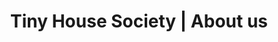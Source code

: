 ---
title: Tiny House Society | About us
description: >-
  Tiny House Society is dedicated to offer the best tiny house content and plans. All of our stuff is put together by professionals.
titre: "Start with Why - Tiny House Society"
identifiant: a-propos
i18nlanguage: fr
notloaded:
  need: true
  image: /img/tiny-house-society-7-loader.jpg
slug: about-us
layout: a-propos
menuid: about
image: /img/tiny-house-society-7.jpg
---